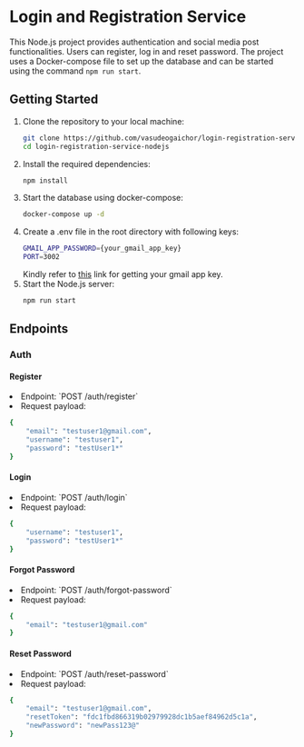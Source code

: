 # Login and Registration Service

This Node.js project provides authentication and social media post functionalities. Users can register, log in and reset password. The project uses a Docker-compose file to set up the database and can be started using the command `npm run start`.

## Getting Started
1. Clone the repository to your local machine:
    ```bash
    git clone https://github.com/vasudeogaichor/login-registration-service-nodejs
    cd login-registration-service-nodejs
    ```
2. Install the required dependencies:
    ```bash
    npm install
    ```
3. Start the database using docker-compose:
    ```bash
    docker-compose up -d
    ```
4. Create a .env file in the root directory with following keys:
    ```bash
    GMAIL_APP_PASSWORD={your_gmail_app_key}
    PORT=3002
    ```
    Kindly refer to [this](https://blog.logrocket.com/sending-emails-node-js-nodemailer/#:~:text=Nodemailer%20is%20an%20excellent%20tool,the%20users%20of%20your%20application.) link for getting your gmail app key.
5. Start the Node.js server:
    ```bash
    npm run start
    ```

## Endpoints
### Auth

#### Register
<li>Endpoint: `POST /auth/register`
<li>Request payload:

```bash
{
    "email": "testuser1@gmail.com",
    "username": "testuser1",
    "password": "testUser1*"
}
```

#### Login
<li>Endpoint: `POST /auth/login`
<li>Request payload:

```bash
{
    "username": "testuser1",
    "password": "testUser1*"
}
```

#### Forgot Password
<li>Endpoint: `POST /auth/forgot-password`
<li>Request payload:

```bash
{
    "email": "testuser1@gmail.com"
}
```

#### Reset Password
<li>Endpoint: `POST /auth/reset-password`
<li>Request payload:

```bash
{
    "email": "testuser1@gmail.com",
    "resetToken": "fdc1fbd866319b02979928dc1b5aef84962d5c1a",
    "newPassword": "newPass123@"
}
```